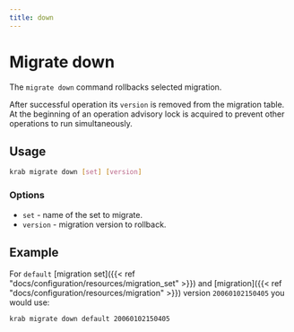 ```yaml
---
title: down
---
```


# Migrate down

The `migrate down` command rollbacks selected migration.

After successful operation its `version` is removed from the migration table.
At the beginning of an operation advisory lock is acquired to prevent other operations to run simultaneously.

## Usage

```sh
krab migrate down [set] [version]
```

### Options

- `set` - name of the set to migrate.
- `version` - migration version to rollback.

## Example

For `default` [migration set]({{< ref "docs/configuration/resources/migration_set" >}}) and [migration]({{< ref "docs/configuration/resources/migration" >}}) version `20060102150405` you would use:

```sh
krab migrate down default 20060102150405
```


